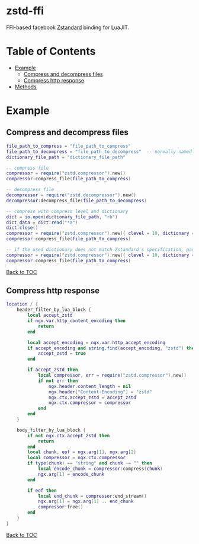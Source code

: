 # zstd-ffi

FFI-based facebook [Zstandard](https://github.com/facebook/zstd) binding for LuaJIT.

Table of Contents
=================

- [Example](#example)
  - [Compress and decompress files](#compress-and-decompress-files)
  - [Compress http response](#compress-http-response)
- [Methods](#methods)

Example
=================

## Compress and decompress files

```lua
file_path_to_compress = "file_path_to_compress"
file_path_to_decompress = "file_path_to_decompress"  -- normally named like "file.zst"
dictionary_file_path = "dictionary_file_path"

-- compress file
compressor = require("zstd.compressor").new()
compressor:compress_file(file_path_to_compress)

-- decompress file
decompressor = require("zstd.decompressor").new()
decompressor:decompress_file(file_path_to_decompress)

-- compress with compress level and dictionary
dict = io.open(dictionary_file_path, "rb")
dict_data = dict:read("*a")
dict:close()
compressor = require("zstd.compressor").new({ clevel = 10, dictionary = dict_data })
compressor:compress_file(file_path_to_compress)

-- if the used dictionary does not match Zstandard's specification, pass the use_raw options
compressor = require("zstd.compressor").new({ clevel = 10, dictionary = dict_data, use_raw = true })
compressor:compress_file(file_path_to_compress)
```

[Back to TOC](#table-of-contents)

## Compress http response

```lua
location / {
    header_filter_by_lua_block {
        local accept_zstd
        if ngx.var.http_content_encoding then
            return
        end

        local accept_encoding = ngx.var.http_accept_encoding
        if accept_encoding and string.find(accept_encoding, "zstd") then
            accept_zstd = true
        end

        if accept_zstd then
            local compressor, err = require("zstd.compressor").new()
            if not err then
                ngx.header.content_length = nil
                ngx.header["Content-Encoding"] = "zstd"
                ngx.ctx.accept_zstd = accept_zstd
                ngx.ctx.compressor = compressor
            end
        end
    }

    body_filter_by_lua_block {
        if not ngx.ctx.accept_zstd then
            return
        end
        local chunk, eof = ngx.arg[1], ngx.arg[2]
        local compressor = ngx.ctx.compressor
        if type(chunk) == "string" and chunk ~= "" then
            local encode_chunk = compressor:compress(chunk)
            ngx.arg[1] = encode_chunk
        end

        if eof then
            local end_chunk = compressor:end_stream()
            ngx.arg[1] = ngx.arg[1] .. end_chunk
            compressor:free()
        end
    }
}
```

[Back to TOC](#table-of-contents)
